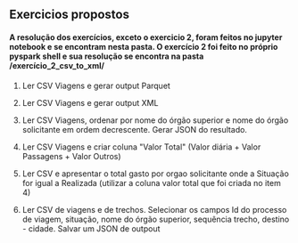 ## Exercicios propostos

#### A resolução dos exercícios, exceto o exercicio 2, foram feitos no jupyter notebook e se encontram nesta pasta. O exercício 2 foi feito no próprio pyspark shell e sua resolução se encontra na pasta /exercício_2_csv_to_xml/

1) Ler CSV Viagens e gerar output Parquet

2) Ler CSV Viagens e gerar output XML

3) Ler CSV Viagens, ordenar por nome do órgão superior e nome do órgão solicitante em ordem decrescente. Gerar JSON do resultado.

4) Ler CSV Viagens e criar coluna "Valor Total" (Valor diária + Valor Passagens + Valor Outros)

5) Ler CSV e apresentar o total gasto por orgao solicitante onde a Situação for igual a Realizada (utilizar a coluna valor total que foi criada no item 4)

6) Ler CSV de viagens e de trechos. Selecionar os campos Id do processo de viagem, situação, nome do órgão superior, sequência trecho, destino - cidade. Salvar um JSON de outpout
